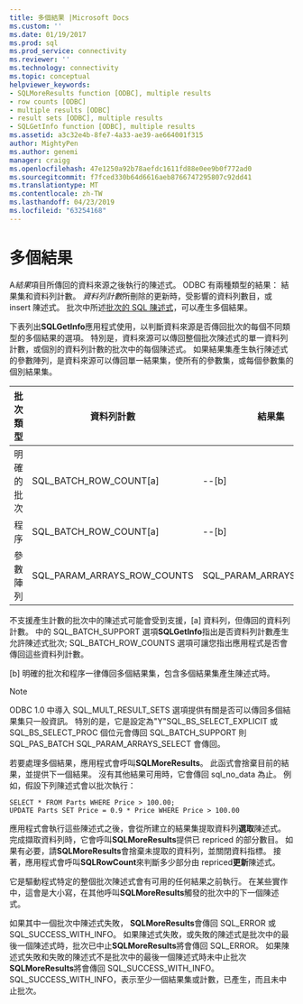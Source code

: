 ```yaml
---
title: 多個結果 |Microsoft Docs
ms.custom: ''
ms.date: 01/19/2017
ms.prod: sql
ms.prod_service: connectivity
ms.reviewer: ''
ms.technology: connectivity
ms.topic: conceptual
helpviewer_keywords:
- SQLMoreResults function [ODBC], multiple results
- row counts [ODBC]
- multiple results [ODBC]
- result sets [ODBC], multiple results
- SQLGetInfo function [ODBC], multiple results
ms.assetid: a3c32e4b-8fe7-4a33-ae39-ae664001f315
author: MightyPen
ms.author: genemi
manager: craigg
ms.openlocfilehash: 47e1250a92b78aefdc1611fd88e0ee9b0f772ad0
ms.sourcegitcommit: f7fced330b64d6616aeb8766747295807c92dd41
ms.translationtype: MT
ms.contentlocale: zh-TW
ms.lasthandoff: 04/23/2019
ms.locfileid: "63254168"
---
```

# <a name="multiple-results"></a>多個結果
A*結果*項目所傳回的資料來源之後執行的陳述式。 ODBC 有兩種類型的結果： 結果集和資料列計數。 *資料列計數*所刪除的更新時，受影響的資料列數目，或 insert 陳述式。 批次中所述[批次的 SQL 陳述式](../../../odbc/reference/develop-app/batches-of-sql-statements.md)，可以產生多個結果。  
  
 下表列出**SQLGetInfo**應用程式使用，以判斷資料來源是否傳回批次的每個不同類型的多個結果的選項。 特別是，資料來源可以傳回整個批次陳述式的單一資料列計數，或個別的資料列計數的批次中的每個陳述式。 如果結果集產生執行陳述式的參數陣列，是資料來源可以傳回單一結果集，使所有的參數集，或每個參數集的個別結果集。  
  
|批次類型|資料列計數|結果集|  
|----------------|----------------|-----------------|  
|明確的批次|SQL_BATCH_ROW_COUNT[a]|--[b]|  
|程序|SQL_BATCH_ROW_COUNT[a]|--[b]|  
|參數陣列|SQL_PARAM_ARRAYS_ROW_COUNTS|SQL_PARAM_ARRAYS_SELECTS|  
  
 不支援產生計數的批次中的陳述式可能會受到支援，[a] 資料列，但傳回的資料列計數。 中的 SQL_BATCH_SUPPORT 選項**SQLGetInfo**指出是否資料列計數產生允許陳述式批次; SQL_BATCH_ROW_COUNTS 選項可讓您指出應用程式是否會傳回這些資料列計數。  
  
 [b] 明確的批次和程序一律傳回多個結果集，包含多個結果集產生陳述式時。  
  
> [!NOTE]  
>  ODBC 1.0 中導入 SQL_MULT_RESULT_SETS 選項提供有關是否可以傳回多個結果集只一般資訊。 特別的是，它是設定為"Y"SQL_BS_SELECT_EXPLICIT 或 SQL_BS_SELECT_PROC 個位元會傳回 SQL_BATCH_SUPPORT 則 SQL_PAS_BATCH SQL_PARAM_ARRAYS_SELECT 會傳回。  
  
 若要處理多個結果，應用程式會呼叫**SQLMoreResults**。 此函式會捨棄目前的結果，並提供下一個結果。 沒有其他結果可用時，它會傳回 sql_no_data 為止。 例如，假設下列陳述式會以批次執行：  
  
```  
SELECT * FROM Parts WHERE Price > 100.00;  
UPDATE Parts SET Price = 0.9 * Price WHERE Price > 100.00  
```  
  
 應用程式會執行這些陳述式之後，會從所建立的結果集提取資料列**選取**陳述式。 完成擷取資料列時，它會呼叫**SQLMoreResults**提供已 repriced 的部分數目。 如果有必要，請**SQLMoreResults**會捨棄未提取的資料列，並關閉資料指標。 接著，應用程式會呼叫**SQLRowCount**來判斷多少部分由 repriced**更新**陳述式。  
  
 它是驅動程式特定的整個批次陳述式會有可用的任何結果之前執行。 在某些實作中，這會是大小寫，在其他呼叫**SQLMoreResults**觸發的批次中的下一個陳述式。  
  
 如果其中一個批次中陳述式失敗， **SQLMoreResults**會傳回 SQL_ERROR 或 SQL_SUCCESS_WITH_INFO。 如果陳述式失敗，或失敗的陳述式是批次中的最後一個陳述式時，批次已中止**SQLMoreResults**將會傳回 SQL_ERROR。 如果陳述式失敗和失敗的陳述式不是批次中的最後一個陳述式時未中止批次**SQLMoreResults**將會傳回 SQL_SUCCESS_WITH_INFO。 SQL_SUCCESS_WITH_INFO，表示至少一個結果集或計數，已產生，而且未中止批次。
